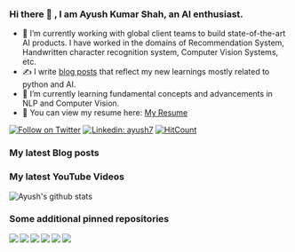 ### Hi there 👋 , I am Ayush Kumar Shah, an AI enthusiast.

<!--
**ayushkumarshah/ayushkumarshah** is a ✨ _special_ ✨ repository because its `README.md` (this file) appears on your GitHub profile.
Here are some ideas to get you started:
- ⚡ Fun fact: I love watching and playing football (both virtually and physically). I am a huge fan of Cristiano Ronaldo.
- 💬 Ask me about ...
- 😄 Pronouns: ...
- 👯 I’m looking to collaborate on ...
- 🤔 I’m looking for help with ...
-->

- 🔭 I’m currently working with global client teams to build state-of-the-art AI products. I have worked in the domains of Recommendation System, Handwritten character recognition system, Computer Vision Systems, etc.
- ✍️ I write [blog posts](https://shahayush.com) that reflect my new learnings mostly related to python and AI.
- 🌱 I’m currently learning fundamental concepts and advancements in NLP and Computer Vision.
- 📃 You can view my resume here: [My Resume](https://shahayush.com/assets/pdfs/CV_AyushKumarShah.pdf)

[![Follow on Twitter](https://img.shields.io/badge/--twitter?label=Follow&logo=Twitter&style=social)](https://twitter.com/ayushkumarshah7) [![Linkedin: ayush7](https://img.shields.io/badge/-Connect-blue?style=flat-square&logo=Linkedin&logoColor=white&link=https://www.linkedin.com/in/ayush7/)](https://www.linkedin.com/in/ayush7/) [![HitCount](http://hits.dwyl.com/ayushkumarshah/ayushkumarshah.svg)](http://hits.dwyl.com/ayushkumarshah/ayushkumarshah)

### My latest Blog posts
<!-- BLOG-POST-LIST:START -->
<!-- BLOG-POST-LIST:END -->

### My latest YouTube Videos
<!-- YOUTUBE:START -->
<!-- YOUTUBE:END -->

![Ayush's github stats](https://github-readme-stats.vercel.app/api?username=ayushkumarshah&show_icons=true&hide=["stars"]&hide_border=true)

### Some additional pinned repositories

<a href="https://github.com/ayushkumarshah/ayushkumarshah.github.io">
  <img align="left" src="https://github-readme-stats.vercel.app/api/pin/?username=ayushkumarshah&repo=ayushkumarshah.github.io&show_icons=true" />
</a>
<a href="https://github.com/ayushkumarshah/wiki">
  <img align="left" src="https://github-readme-stats.vercel.app/api/pin/?username=ayushkumarshah&repo=wiki&show_icons=true" />
</a>
<a href="https://github.com/ayushkumarshah/dotfiles-mac">
  <img align="left" src="https://github-readme-stats.vercel.app/api/pin/?username=ayushkumarshah&repo=dotfiles-mac&show_icons=true" />
</a>
<a href="https://github.com/ayushkumarshah/flask-pymongo">
  <img align="left" src="https://github-readme-stats.vercel.app/api/pin/?username=ayushkumarshah&repo=flask-pymongo&show_icons=true" />
</a>
<a href="https://github.com/ayushkumarshah/python-design-patterns">
  <img align="left" src="https://github-readme-stats.vercel.app/api/pin/?username=ayushkumarshah&repo=python-design-patterns&show_icons=true" />
</a>
<a href="https://github.com/ayushkumarshah/Missionaries-and-Cannibals-Game">
  <img align="left" src="https://github-readme-stats.vercel.app/api/pin/?username=ayushkumarshah&repo=Missionaries-and-Cannibals-Game&show_icons=true" />
</a>
